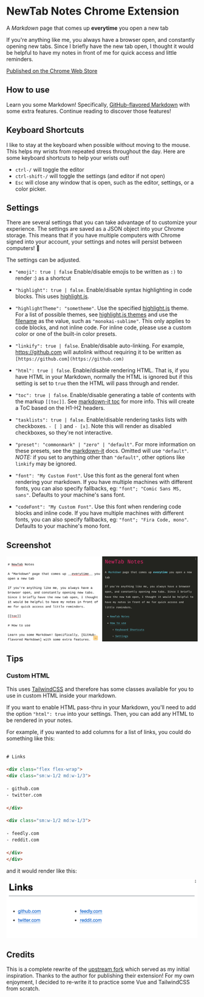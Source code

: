 # NewTab Notes Chrome Extension

A *Markdown* page that comes up __everytime__ you open a new tab

If you're anything like me, you always have a browser open, and constantly opening new tabs. Since I briefly have the new tab open, I thought it would be helpful to have my notes in front of me for quick access and little reminders.

[Published on the Chrome Web Store](https://chrome.google.com/webstore/detail/newtab-notes/kfbhbipgippofpifimbcnbafehjndccn)


## How to use

Learn you some Markdown! Specifically, [GitHub-flavored Markdown] with some extra features. Continue reading to discover those features!

[GitHub-flavored Markdown]: https://github.github.com/gfm/


## Keyboard Shortcuts

I like to stay at the keyboard when possible without moving to the mouse. This helps my wrists from repeated stress throughout the day. Here are some keyboard shortcuts to help your wrists out!

- `ctrl-/` will toggle the editor
- `ctrl-shift-/` will toggle the settings (and editor if not open)
- `Esc` will close any window that is open, such as the editor, settings, or a color picker.


## Settings

There are several settings that you can take advantage of to customize your experience. The settings are saved as a JSON object into your Chrome storage. This means that if you have multiple computers with Chrome signed into your account, your settings and notes will persist between computers! :tada:

The settings can be adjusted.

- `"emoji": true | false` Enable/disable emojis to be written as `:)` to render :) as a shortcut

- `"highlight": true | false`. Enable/disable syntax highlighting in code blocks. This uses [highlight.js].

- `"highlightTheme": "sometheme"`. Use the specified [highlight.js] theme. For a list of possible themes, see [highlight.js themes] and use the [filename] as the value, such as `"monokai-sublime"`. This only applies to code blocks, and not inline code. For inline code, please use a custom color or one of the built-in color presets.

- `"linkify": true | false`. Enable/disable auto-linking. For example, https://github.com will autolink without requiring it to be written as `[https://github.com](https://github.com)`

- `"html": true | false`. Enable/disable rendering HTML. That is, if you have HTML in your Markdown, normally the HTML is ignored but if this setting is set to `true` then the HTML will pass through and render.

- `"toc": true | false`. Enable/disable generating a table of contents with the markup `[[toc]]`. See [markdown-it toc] for more info. This will create a ToC based on the H1-H2 headers.

- `"tasklists": true | false`. Enable/disable rendering tasks lists with checkboxes. `- [ ]` and `- [x]`. Note this will render as disabled checkboxes, so they're not interactive.

- `"preset": "commonmark" | "zero" | "default"`. For more information on these presets, see the [markdown-it] docs. Omitted will use `"default"`. _NOTE:_ if you set to anything other than `"default"`, other options like `linkify` may be ignored.

- `"font": "My Custom Font"`. Use this font as the general font when rendering your markdown. If you have multiple machines with different fonts, you can also specify fallbacks, eg: `"font"; "Comic Sans MS, sans"`. Defaults to your machine's sans font.

- `"codeFont": "My Custom Font"`. Use this font when rendering code blocks and inline code. If you have multiple machines with different fonts, you can also specify fallbacks, eg: `"font"; "Fira Code, mono"`. Defaults to your machine's mono font.


[highlight.js]: https://highlightjs.org/
[highlight.js themes]: https://highlightjs.org/static/demo/
[filename]: https://github.com/highlightjs/highlight.js/tree/9.18.1/src/styles
[markdown-it]: https://github.com/markdown-it/markdown-it
[markdown-it toc]: https://github.com/Oktavilla/markdown-it-table-of-contents

## Screenshot

![Screenshot](./screenshot.png)

## Tips

### Custom HTML

This uses [TailwindCSS] and therefore has some classes available for you to use
in custom HTML inside your markdown.

If you want to enable HTML pass-thru in your Markdown, you'll need to add the
option `"html": true` into your settings. Then, you can add any HTML to be
rendered in your notes.

For example, if you wanted to add columns for a list of links, you could do
something like this:

```html

# Links

<div class="flex flex-wrap">
<div class="sm:w-1/2 md:w-1/3">

- github.com
- twitter.com

</div>

<div class="sm:w-1/2 md:w-1/3">

- feedly.com
- reddit.com

</div>
</div>
```

and it would render like this:

![HTML Column Example](./html-example.png)

[TailwindCSS]: https://tailwindcss.com/

## Credits

This is a complete rewrite of the [upstream
fork](https://github.com/intrvertmichael/MarkdownTab) which served as my initial
inspiration. Thanks to the author for publishing their extension! For my own
enjoyment, I decided to re-write it to practice some Vue and TailwindCSS from
scratch.
